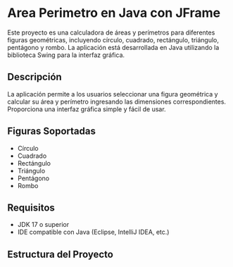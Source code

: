 # Area Perimetro en Java con JFrame


Este proyecto es una calculadora de áreas y perímetros para diferentes figuras geométricas, incluyendo círculo, cuadrado, rectángulo, triángulo, pentágono y rombo. La aplicación está desarrollada en Java utilizando la biblioteca Swing para la interfaz gráfica.

## Descripción

La aplicación permite a los usuarios seleccionar una figura geométrica y calcular su área y perímetro ingresando las dimensiones correspondientes. Proporciona una interfaz gráfica simple y fácil de usar.

## Figuras Soportadas

- Círculo
- Cuadrado
- Rectángulo
- Triángulo
- Pentágono
- Rombo

## Requisitos

- JDK 17 o superior
- IDE compatible con Java (Eclipse, IntelliJ IDEA, etc.)

## Estructura del Proyecto

